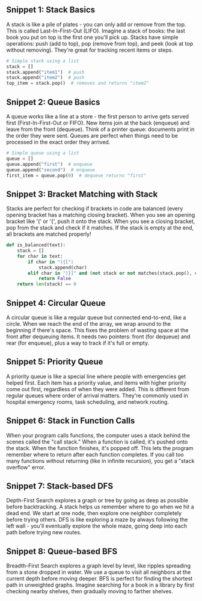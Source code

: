 ## Snippet 1: Stack Basics

A stack is like a pile of plates - you can only add or remove from the top. This is called Last-In-First-Out (LIFO). Imagine a stack of books: the last book you put on top is the first one you'll pick up. Stacks have simple operations: push (add to top), pop (remove from top), and peek (look at top without removing). They're great for tracking recent items or steps.

```python
# Simple stack using a list
stack = []
stack.append("item1")  # push
stack.append("item2")  # push
top_item = stack.pop()  # removes and returns "item2"
```

## Snippet 2: Queue Basics

A queue works like a line at a store - the first person to arrive gets served first (First-In-First-Out or FIFO). New items join at the back (enqueue) and leave from the front (dequeue). Think of a printer queue: documents print in the order they were sent. Queues are perfect when things need to be processed in the exact order they arrived.

```python
# Simple queue using a list
queue = []
queue.append("first")  # enqueue
queue.append("second")  # enqueue
first_item = queue.pop(0)  # dequeue returns "first"
```

## Snippet 3: Bracket Matching with Stack

Stacks are perfect for checking if brackets in code are balanced (every opening bracket has a matching closing bracket). When you see an opening bracket like '(' or '{', push it onto the stack. When you see a closing bracket, pop from the stack and check if it matches. If the stack is empty at the end, all brackets are matched properly!

```python
def is_balanced(text):
    stack = []
    for char in text:
        if char in "({[":
            stack.append(char)
        elif char in ")}]" and (not stack or not matches(stack.pop(), char)):
            return False
    return len(stack) == 0
```

## Snippet 4: Circular Queue

A circular queue is like a regular queue but connected end-to-end, like a circle. When we reach the end of the array, we wrap around to the beginning if there's space. This fixes the problem of wasting space at the front after dequeuing items. It needs two pointers: front (for dequeue) and rear (for enqueue), plus a way to track if it's full or empty.

## Snippet 5: Priority Queue

A priority queue is like a special line where people with emergencies get helped first. Each item has a priority value, and items with higher priority come out first, regardless of when they were added. This is different from regular queues where order of arrival matters. They're commonly used in hospital emergency rooms, task scheduling, and network routing.

## Snippet 6: Stack in Function Calls

When your program calls functions, the computer uses a stack behind the scenes called the "call stack." When a function is called, it's pushed onto the stack. When the function finishes, it's popped off. This lets the program remember where to return after each function completes. If you call too many functions without returning (like in infinite recursion), you get a "stack overflow" error.

## Snippet 7: Stack-based DFS

Depth-First Search explores a graph or tree by going as deep as possible before backtracking. A stack helps us remember where to go when we hit a dead end. We start at one node, then explore one neighbor completely before trying others. DFS is like exploring a maze by always following the left wall - you'll eventually explore the whole maze, going deep into each path before trying new routes.

## Snippet 8: Queue-based BFS

Breadth-First Search explores a graph level by level, like ripples spreading from a stone dropped in water. We use a queue to visit all neighbors at the current depth before moving deeper. BFS is perfect for finding the shortest path in unweighted graphs. Imagine searching for a book in a library by first checking nearby shelves, then gradually moving to farther shelves.